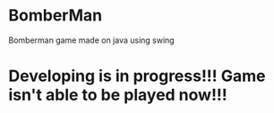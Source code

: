 # BomberMan
Bomberman game made on java using swing
# Developing is in progress!!! Game isn't able to be played now!!!